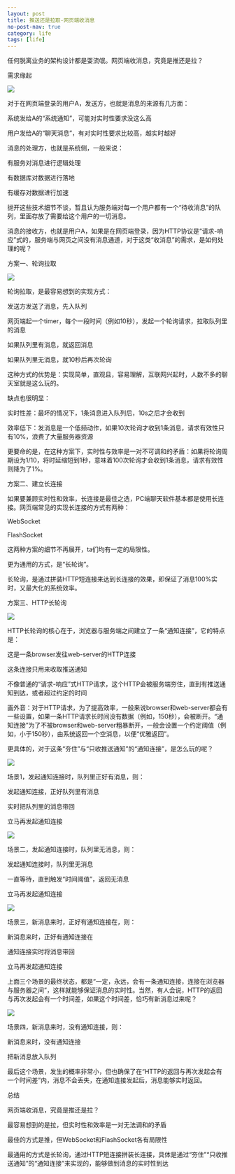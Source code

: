 ```yaml
---
layout: post
title: 推送还是拉取-网页端收消息
no-post-nav: true
category: life
tags: [life]
---
```





任何脱离业务的架构设计都是耍流氓。网页端收消息，究竟是推还是拉？

 

需求缘起

![](https://ziyekudeng.github.io/assets/images/2019/0201/web-messages/1.webp)

对于在网页端登录的用户A，发送方，也就是消息的来源有几方面：

系统发给A的“系统通知”，可能对实时性要求没这么高

用户发给A的“聊天消息”，有对实时性要求比较高，越实时越好

 

消息的处理方，也就是系统侧，一般来说：

有服务对消息进行逻辑处理

有数据库对数据进行落地

有缓存对数据进行加速

抛开这些技术细节不谈，暂且认为服务端对每一个用户都有一个“待收消息”的队列，里面存放了需要给这个用户的一切消息。

 

消息的接收方，也就是用户A，如果是在网页端登录，因为HTTP协议是“请求-响应”式的，服务端与网页之间没有消息通道，对于这类“收消息”的需求，是如何处理的呢？

 

方案一、轮询拉取

![](https://ziyekudeng.github.io/assets/images/2019/0201/web-messages/2.webp)

轮询拉取，是最容易想到的实现方式：

发送方发送了消息，先入队列

网页端起一个timer，每个一段时间（例如10秒），发起一个轮询请求，拉取队列里的消息

如果队列里有消息，就返回消息

如果队列里无消息，就10秒后再次轮询

 

这种方式的优势是：实现简单，直观且，容易理解，互联网兴起时，人数不多的聊天室就是这么玩的。

 

缺点也很明显：

实时性差：最坏的情况下，1条消息进入队列后，10s之后才会收到

效率低下：发消息是一个低频动作，如果10次轮询才收到1条消息，请求有效性只有10%，浪费了大量服务器资源

 

更要命的是，在这种方案下，实时性与效率是一对不可调和的矛盾：如果将轮询周期设为1/10，将时延缩短到1秒，意味着100次轮询才会收到1条消息，请求有效性则降为了1%。

 

方案二、建立长连接

如果要兼顾实时性和效率，长连接是最佳之选，PC端聊天软件基本都是使用长连接。网页端常见的实现长连接的方式有两种：

WebSocket

FlashSocket

这两种方案的细节不再展开，ta们均有一定的局限性。



更为通用的方式，是“长轮询”。

长轮询，是通过拼装HTTP短连接来达到长连接的效果，即保证了消息100%实时，又最大化的系统效率。

 

方案三、HTTP长轮询

![](https://ziyekudeng.github.io/assets/images/2019/0201/web-messages/3.webp)

HTTP长轮询的核心在于，浏览器与服务端之间建立了一条“通知连接”，它的特点是：

这是一条browser发往web-server的HTTP连接

这条连接只用来收取推送通知

不像普通的“请求-响应”式HTTP请求，这个HTTP会被服务端夯住，直到有推送通知到达，或者超过约定的时间

画外音：对于HTTP请求，为了提高效率，一般来说browser和web-server都会有一些设置，如果一条HTTP请求长时间没有数据（例如，150秒），会被断开。“通知连接”为了不被browser和web-server粗暴断开，一般会设置一个约定阈值（例如，小于150秒），由系统返回一个空消息，以便“优雅返回”。

 

更具体的，对于这条“夯住”与“只收推送通知”的“通知连接”，是怎么玩的呢？

![](https://ziyekudeng.github.io/assets/images/2019/0201/web-messages/4.webp)



场景1，发起通知连接时，队列里正好有消息，则：

发起通知连接，正好队列里有消息

实时把队列里的消息带回

立马再发起通知连接

 
![](https://ziyekudeng.github.io/assets/images/2019/0201/web-messages/5.webp)
 



场景二，发起通知连接时，队列里无消息，则：

发起通知连接时，队列里无消息

一直等待，直到触发“时间阈值”，返回无消息

立马再发起通知连接

 
![](https://ziyekudeng.github.io/assets/images/2019/0201/web-messages/6.webp)
 



场景三，新消息来时，正好有通知连接在，则：

新消息来时，正好有通知连接在

通知连接实时将消息带回

立马再发起通知连接

 

上面三个场景的最终状态，都是“一定，永远，会有一条通知连接，连接在浏览器与服务器之间”，这样就能够保证消息的实时性。当然，有人会说，HTTP的返回与再次发起会有一个时间差，如果这个时间差，恰巧有新消息过来呢？

 
![](https://ziyekudeng.github.io/assets/images/2019/0201/web-messages/7.webp)
 



场景四，新消息来时，没有通知连接，则：

新消息来时，没有通知连接

把新消息放入队列

 

最后这个场景，发生的概率非常小，但也确保了在“HTTP的返回与再次发起会有一个时间差”内，消息不会丢失，在通知连接发起后，消息能够实时返回。

 

总结

网页端收消息，究竟是推还是拉？

最容易想到的是拉，但实时性和效率是一对无法调和的矛盾

最佳的方式是推，但WebSocket和FlashSocket各有局限性

最通用的方式是长轮询，通过HTTP短连接拼装长连接，具体是通过“夯住”“只收推送通知”的“通知连接”来实现的，能够做到消息的实时性到达

 


